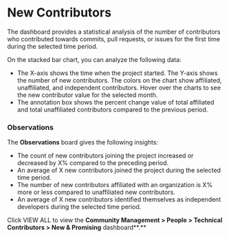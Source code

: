 # New Contributors

The dashboard provides a statistical analysis of the number of contributors who contributed towards commits, pull requests, or issues for the first time during the selected time period.&#x20;

On the stacked bar chart, you can analyze the following data:

* The X-axis shows the time when the project started. The Y-axis shows the number of new contributors. The colors on the chart show affiliated, unaffiliated, and independent contributors.  Hover over the charts to see the new contributor value for the selected month.&#x20;
* The annotation box shows the percent change value of total affiliated and total unaffiliated contributors compared to the previous period.

### Observations

The **Observations** board gives the following insights:

* The count of new contributors joining the project increased or decreased by X% compared to the preceding period.
* An average of X new contributors joined the project during the selected time period.
* The number of new contributors affiliated with an organization is X% more or less compared to unaffiliated new contributors.
* An average of X new contributors identified themselves as independent developers during the selected time period.

Click VIEW ALL to view the **Community Management > People > Technical Contributors > New & Promising** dashboard**.**

